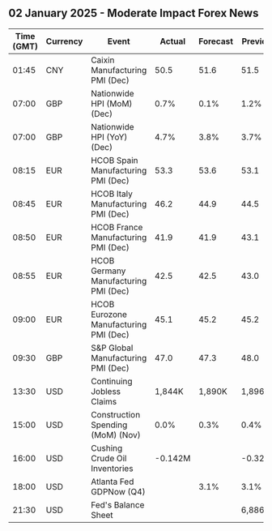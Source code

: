 ## 02 January 2025 - Moderate Impact Forex News

| Time (GMT) | Currency | Event | Actual | Forecast | Previous |
|------|----------|-------|--------|----------|----------|
| 01:45 | CNY | Caixin Manufacturing PMI (Dec) | 50.5 | 51.6 | 51.5 |
| 07:00 | GBP | Nationwide HPI (MoM) (Dec) | 0.7% | 0.1% | 1.2% |
| 07:00 | GBP | Nationwide HPI (YoY) (Dec) | 4.7% | 3.8% | 3.7% |
| 08:15 | EUR | HCOB Spain Manufacturing PMI (Dec) | 53.3 | 53.6 | 53.1 |
| 08:45 | EUR | HCOB Italy Manufacturing PMI (Dec) | 46.2 | 44.9 | 44.5 |
| 08:50 | EUR | HCOB France Manufacturing PMI (Dec) | 41.9 | 41.9 | 43.1 |
| 08:55 | EUR | HCOB Germany Manufacturing PMI (Dec) | 42.5 | 42.5 | 43.0 |
| 09:00 | EUR | HCOB Eurozone Manufacturing PMI (Dec) | 45.1 | 45.2 | 45.2 |
| 09:30 | GBP | S&P Global Manufacturing PMI (Dec) | 47.0 | 47.3 | 48.0 |
| 13:30 | USD | Continuing Jobless Claims | 1,844K | 1,890K | 1,896K |
| 15:00 | USD | Construction Spending (MoM) (Nov) | 0.0% | 0.3% | 0.4% |
| 16:00 | USD | Cushing Crude Oil Inventories | -0.142M |  | -0.320M |
| 18:00 | USD | Atlanta Fed GDPNow (Q4) |  | 3.1% | 3.1% |
| 21:30 | USD | Fed's Balance Sheet |  |  | 6,886B |
